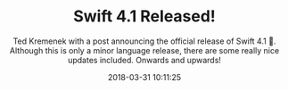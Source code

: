 ---
title: "Swift 4.1 Released!"
subtitle: "Ted Kremenek with a post announcing the official release of Swift 4.1 🚀. Although this is only a minor language release, there are some really nice updates included. Onwards and upwards!"
tags: ["evolution","swift-4-1"]
link: "https://swift.org/blog/swift-4-1-released/"
date: "2018-03-31 10:11:25"
---